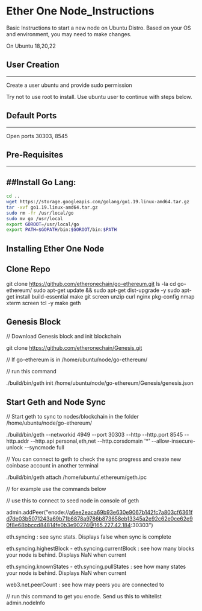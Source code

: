 # Ether One Node_Instructions

Basic Instructions to start a new node on Ubuntu Distro. Based on your OS and environment, you may need to make changes.

On Ubuntu 18,20,22

## User Creation 
-----------------
Create a user ubuntu and provide sudo permission

Try not to use root to install. Use ubuntu user to continue with steps below.

## Default Ports
--------------
Open ports 30303, 8545 

## Pre-Requisites
-----------------

##Install Go Lang: 
----------------

```bash
cd ..
wget https://storage.googleapis.com/golang/go1.19.linux-amd64.tar.gz
tar -xvf go1.19.linux-amd64.tar.gz
sudo rm -fr /usr/local/go
sudo mv go /usr/local
export GOROOT=/usr/local/go
export PATH=$GOPATH/bin:$GOROOT/bin:$PATH
```

Installing Ether One Node 
---------------------------
Clone Repo
-----------------
git clone https://github.com/etheronechain/go-ethereum.git
ls -la
cd go-ethereum/
sudo apt-get update && sudo apt-get dist-upgrade -y
sudo apt-get install build-essential make git screen unzip curl nginx pkg-config nmap xterm screen tcl -y
make geth

Genesis Block
--------------

// Download Genesis block and init blockchain

git clone https://github.com/etheronechain/Genesis.git  

// If go-ethereum is in /home/ubuntu/node/go-ethereum/

// run this command

./build/bin/geth init /home/ubuntu/node/go-ethereum/Genesis/genesis.json

Start Geth and Node Sync
----------------- 
// Start geth to sync to nodes/blockchain in the folder /home/ubuntu/node/go-ethereum/

./build/bin/geth --networkid 4949 --port 30303 --http --http.port 8545 --http.addr <Host IP Address> --http.api personal,eth,net --http.corsdomain '*' --allow-insecure-unlock  --syncmode full

// You can connect to geth to check the sync progress and create new coinbase account in another terminal

./build/bin/geth attach /home/ubuntu/.ethereum/geth.ipc

// for example use the commands below 

// use this to connect to seed node in console of geth

admin.addPeer("enode://a6ee2eaca69b93e630e9067b142fc7a803cf6361fd7de03b5071243a69b71b6878a9786b873658eb13345a2e92c62e0ce62e90f8e68bbccd84814fe0b3e90274@165.227.42.184:30303")

eth.syncing : see sync stats. Displays false when sync is complete

eth.syncing.highestBlock - eth.syncing.currentBlock : see how many blocks your node is behind. Displays NaN when current

eth.syncing.knownStates - eth.syncing.pullStates : see how many states your node is behind. Displays NaN when current

web3.net.peerCount : see how may peers you are connected to

// run this command to get you enode. Send us this to whitelist
admin.nodeInfo

